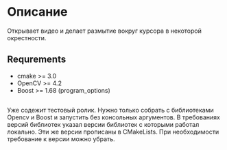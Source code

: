 # Описание
Открывает видео и делает размытие вокруг курсора в некоторой окрестности.

## Requrements
* cmake >= 3.0
* OpenCV >= 4.2
* Boost >= 1.68 (program_options)

##
Уже содежит тестовый ролик. Нужно только собрать с библиотеками Opencv и Boost и запустить без консольных аргументов.
В требованиях версий библиотек указал версии библиотек с которыми работал локально. Эти же версии прописаны в CMakeLists. При необходимости требование к версии можно убрать.
